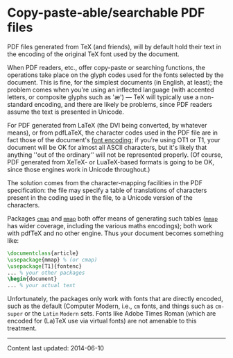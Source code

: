 # Copy-paste-able/searchable PDF files




PDF files generated from TeX (and friends), will by default
hold their text in the encoding of the original TeX font used by
the document.


When PDF readers, etc., offer copy-paste or searching
functions, the operations take place on the glyph codes used for the
fonts selected by the document.  This is fine, for the simplest
documents (in English, at least); the problem comes when you're using
an inflected language (with accented letters, or composite glyphs
such as '&aelig;')&nbsp;&mdash; TeX will typically use a non-standard
encoding, and there are likely be problems, since PDF readers
assume the text is presented in Unicode.


For PDF generated from LaTeX (the DVI being
converted, by whatever means), or from pdfLaTeX, the character
codes used in the PDF file are in fact those of the document's
[font encoding](FAQ-whatenc.md); if you're using OT1 or
T1, your document will be OK for almost all ASCII
characters, but it's likely that anything ''out of the ordinary'' will
not be represented properly.  (Of course, PDF generated from
XeTeX- or LuaTeX-based formats is going to be OK, since
those engines work in Unicode throughout.)


The solution comes from the character-mapping facilities in the
PDF specification: the file may specify a table of translations
of characters present in the coding used in the file, to a Unicode
version of the characters.


Packages [`cmap`](https://ctan.org/pkg/cmap) and [`mmap`](https://ctan.org/pkg/mmap) both offer means of
generating such tables ([`mmap`](https://ctan.org/pkg/mmap) has wider coverage, including
the various maths encodings); both work with pdfTeX and no other
engine.  Thus your document becomes something like:
```latex
\documentclass{article}
\usepackage{mmap} % (or cmap)
\usepackage[T1]{fontenc}
... % your other packages
\begin{document}
... % your actual text
```


Unfortunately, the packages only work with fonts that are directly
encoded, such as the default (Computer Modern, i.e., `cm`
fonts, and things such as `cm-super` or the `Latin`
`Modern` sets.  Fonts like Adobe
Times Roman (which are encoded for (La)TeX use via virtual fonts)
are not amenable to this treatment.













----
Content last updated: 2014-06-10

